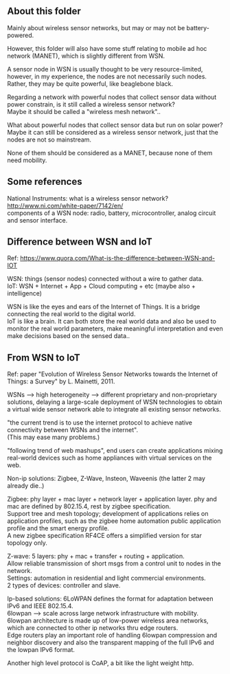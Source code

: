 About this folder
---------------------

Mainly about wireless sensor networks, but may or may not be battery-powered.

However, this folder will also have some stuff relating to mobile ad hoc network (MANET),
which is slightly different from WSN.

A sensor node in WSN is usually thought to be very resource-limited, 
however, in my experience, the nodes are not necessarily such nodes.  
Rather, they may be quite powerful, like beaglebone black.

Regarding a network with powerful nodes that collect sensor data without power constrain, is it still called a wireless sensor network?  
Maybe it should be called a "wireless mesh network"..

What about powerful nodes that collect sensor data but run on solar power?  
Maybe it can still be considered as a wireless sensor network, just that the nodes are not so mainstream.

None of them should be considered as a MANET, because none of them need mobility. 


Some references
---------------------

National Instruments: what is a wireless sensor network? http://www.ni.com/white-paper/7142/en/  
components of a WSN node: radio, battery, microcontroller, analog circuit and sensor interface. 


Difference between WSN and IoT
----------------------------------

Ref: https://www.quora.com/What-is-the-difference-between-WSN-and-IOT

WSN: things (sensor nodes) connected without a wire to gather data.  
IoT: WSN + Internet + App + Cloud computing + etc (maybe also + intelligence)

WSN is like the eyes and ears of the Internet of Things. 
It is a bridge connecting the real world to the digital world.  
IoT is like a brain. 
It can both store the real world data and also be used to monitor the real world parameters,
make meaningful interpretation and even make decisions based on the sensed data..


From WSN to IoT
----------------------------

Ref: paper "Evolution of Wireless Sensor Networks towards the Internet of Things: a Survey" by L. Mainetti, 2011.

WSNs --> high heterogeneity --> different proprietary and non-proprietary solutions, 
delaying a large-scale deployment of WSN technologies to obtain a virtual wide sensor network able to integrate all existing sensor networks.

"the current trend is to use the internet protocol to achieve native connectivity between WSNs and the internet".  
(This may ease many problems.)

"following trend of web mashups", end users can create applications mixing 
real-world devices such as home appliances with virtual services on the web.

Non-ip solutions: Zigbee, Z-Wave, Insteon, Waveenis (the latter 2 may already die..)  

Zigbee: phy layer + mac layer + network layer + application layer. phy and mac are defined by 802.15.4, rest by zigbee specification.   
Support tree and mesh topology;
development of applications relies on application profiles, such as the zigbee home automation public application profile and the smart energy profile.  
A new zigbee specification RF4CE offers a simplified version for star topology only.

Z-wave: 5 layers: phy + mac + transfer + routing + application.  
Allow reliable transmission of short msgs from a control unit to nodes in the network.  
Settings: automation in residential and light commercial environments.  
2 types of devices: controller and slave.

Ip-based solutions: 6LoWPAN defines the format for adaptation between IPv6 and IEEE 802.15.4.  
6lowpan --> scale across large network infrastructure with mobility.  
6lowpan architecture is made up of low-power wireless area networks, 
which are connected to other ip networks thru edge routers.  
Edge routers play an important role of handling 6lowpan compression and neighbor discovery and 
also the transparent mapping of the full IPv6 and the lowpan IPv6 format.

Another high level protocol is CoAP, a bit like the light weight http.  

